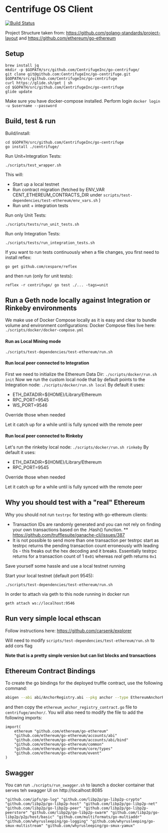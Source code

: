 Centrifuge OS Client
====================
[![Build Status](https://travis-ci.com/CentrifugeInc/go-centrifuge.svg?token=Sbf68xBZUZLMB3kGTKcX&branch=master)](https://travis-ci.com/CentrifugeInc/go-centrifuge)

Project Structure taken from: https://github.com/golang-standards/project-layout and https://github.com/ethereum/go-ethereum

Setup
-----

```bash,
brew install jq
mkdir -p $GOPATH/src/github.com/CentrifugeInc/go-centrifuge/
git clone git@github.com:CentrifugeInc/go-centrifuge.git $GOPATH/src/github.com/CentrifugeInc/go-centrifuge
curl https://glide.sh/get | sh
cd $GOPATH/src/github.com/CentrifugeInc/go-centrifuge
glide update
```

Make sure you have docker-compose installed.
Perform login `docker login -u $username --password`

Build, test & run
-----------------

Build/install:
```
cd $GOPATH/src/github.com/CentrifugeInc/go-centrifuge
go install ./centrifuge/
```

Run Unit+Integration Tests:
```
./scripts/test_wrapper.sh
```
This will:
* Start up a local testnet
* Run contract migration (fetched by ENV_VAR CENT_ETHEREUM_CONTRACTS_DIR under `scripts/test-dependencies/test-ethereum/env_vars.sh` )
* Run unit + integration tests

Run only Unit Tests:
```
./scripts/tests/run_unit_tests.sh
```
Run only Integration Tests:
```
./scripts/tests/run_integration_tests.sh
```

If you want to run tests continuously when a file changes, you first need to install reflex:

```
go get github.com/cespare/reflex
```

and then run (only for unit tests):

```
reflex -r centrifuge/ go test ./... -tags=unit
```

Run a Geth node locally against Integration or Rinkeby environments
--------------------------------------------------------------------------

We make use of Docker Compose locally as it is easy and clear to bundle volume and environment configurations:
Docker Compose files live here:
`./scripts/docker/docker-compose.yml`

#### Run as Local Mining mode ####
`./scripts/test-dependencies/test-ethereum/run.sh`

#### Run local peer connected to Integration ####
First we need to initialize the Ethereum Data Dir:
`./scripts/docker/run.sh init`
Now we run the custom local node that by default points to the Integration node:
`./scripts/docker/run.sh local`
By default it uses:
* ETH_DATADIR=${HOME}/Library/Ethereum
* RPC_PORT=9545
* WS_PORT=9546

Override those when needed

Let it catch up for a while until is fully synced with the remote peer

#### Run local peer connected to Rinkeby ####
Let's run the rinkeby local node:
`./scripts/docker/run.sh rinkeby`
By default it uses:
* ETH_DATADIR=${HOME}/Library/Ethereum
* RPC_PORT=9545

Override those when needed

Let it catch up for a while until is fully synced with the remote peer

Why you should test with a "real" Ethereum
------------------------------------------
Why you should not run `testrpc` for testing with go-ethereum clients:
* Transaction IDs are randomly generated and you can not rely on finding your own transactions based on the .Hash() function.
** https://github.com/trufflesuite/ganache-cli/issues/387
* It is not possible to send more than one transaction per testrpc start as testrpc returns the pending transaction count erroneously with leading 0s - this freaks out the hex decoding and it breaks. Essentially testrpc returns for a transaction count of 1 `0x01` whereas _real_ geth returns `0x1`

Save yourself some hassle and use a local testnet running

Start your local testnet (default port 9545):
```
./scripts/test-dependencies/test-ethereum/run.sh
```

In order to attach via geth to this node running in docker run
```
geth attach ws://localhost:9546
```


Run very simple local ethscan
-----------------------------
Follow instructions here: https://github.com/carsenk/explorer

Will need to modify `scripts/test-dependencies/test-ethereum/run.sh` to add cors flag

**Note that is a pretty simple version but can list blocks and transactions**

Ethereum Contract Bindings
--------------------------

To create the go bindings for the deployed truffle contract, use the following command:

```bash
abigen --abi abi/AnchorRegistry.abi --pkg anchor --type EthereumAnchorRegistryContract --out ${GOPATH}/src/github.com/CentrifugeInc/go-centrifuge/centrifuge/anchor/ethereum_anchor_registry_contract.go
```

and then copy the `ethereum_anchor_registry_contract.go` file to `centrifuge/anchor/`. You will also need to modify the file to add the following imports:

```go,
import(
	ethereum "github.com/ethereum/go-ethereum"
	"github.com/ethereum/go-ethereum/accounts/abi"
	"github.com/ethereum/go-ethereum/accounts/abi/bind"
	"github.com/ethereum/go-ethereum/common"
	"github.com/ethereum/go-ethereum/core/types"
	"github.com/ethereum/go-ethereum/event"
)
```

Swagger
-------
You can run `./scripts/run_swagger.sh` to launch a docker container that serves teh swagger UI on http://localhost:8085

	"github.com/ipfs/go-log" "github.com/libp2p/go-libp2p-crypto" "github.com/libp2p/go-libp2p-host" "github.com/libp2p/go-libp2p-net" "github.com/libp2p/go-libp2p-peer" "github.com/libp2p/go-libp2p-peerstore" "github.com/libp2p/go-libp2p-swarm" "github.com/libp2p/go-libp2p/p2p/host/basic" "github.com/multiformats/go-multiaddr" "github.com/whyrusleeping/go-logging" "github.com/whyrusleeping/go-smux-multistream" "github.com/whyrusleeping/go-smux-yamux"
